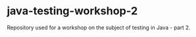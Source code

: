 # java-testing-workshop-2
Repository used for a workshop on the subject of testing in Java - part 2.
